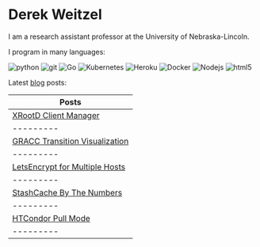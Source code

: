 Derek Weitzel
=============

I am a research assistant professor at the University of Nebraska-Lincoln.

I program in many languages:
<p>
<img alt="python" src="https://img.shields.io/badge/-Python-4B8BBE?style=flat-square&logo=python&logoColor=white" />
<img alt="git" src="https://img.shields.io/badge/-Git-F05032?style=flat-square&logo=git&logoColor=white" />
<img alt="Go" src="https://img.shields.io/badge/-Go-29BEB0?style=flat-square&logo=go&logoColor=white" />
<img alt="Kubernetes" src="https://img.shields.io/badge/-Kubernetes-326CE5?style=flat-square&logo=kubernetes&logoColor=white" />
<img alt="Heroku" src="https://img.shields.io/badge/-Heroku-430098?style=flat-square&logo=heroku&logoColor=white" />
<img alt="Docker" src="https://img.shields.io/badge/-Docker-46a2f1?style=flat-square&logo=docker&logoColor=white" />
<img alt="Nodejs" src="https://img.shields.io/badge/-Nodejs-43853d?style=flat-square&logo=Node.js&logoColor=white" />
<img alt="html5" src="https://img.shields.io/badge/-HTML5-E34F26?style=flat-square&logo=html5&logoColor=white" />

</p>


Latest [blog](https://derekweitzel.com) posts:

|Posts|
|-----|
| [XRootD Client Manager](https://derekweitzel.com/2020/10/11/xrootd-client-manager/) |
|---------|
| [GRACC Transition Visualization](https://derekweitzel.com/2020/03/08/gracc-transition/) |
|---------|
| [LetsEncrypt for Multiple Hosts](https://derekweitzel.com/2019/10/11/letsencrypt-for-multiple-hosts/) |
|---------|
| [StashCache By The Numbers](https://derekweitzel.com/2018/09/26/stashcache-by-the-numbers/) |
|---------|
| [HTCondor Pull Mode](https://derekweitzel.com/2018/08/31/htcondor-pull-mode/) |
|---------|


